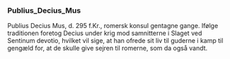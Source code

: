 ### Publius_Decius_Mus


Publius Decius Mus, d. 295 f.Kr., romersk konsul gentagne gange. Ifølge traditionen foretog Decius under krig mod samnitterne i Slaget ved Sentinum devotio, hvilket vil sige, at han ofrede sit liv til guderne i kamp til gengæld for, at de skulle give sejren til romerne, som da også vandt.